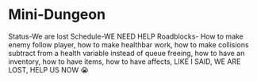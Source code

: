 ﻿# Mini-Dungeon
Status-We are lost
Schedule-WE NEED HELP
Roadblocks- How to make enemy follow player, how to make healthbar work, how to make collisions subtract from a health variable instead of queue freeing, how to have an inventory, how to have items, how to have affects, 
LIKE I SAID, WE ARE LOST, HELP US NOW 😭
